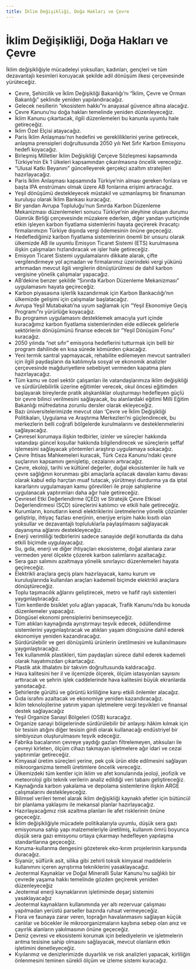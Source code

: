 ```yaml
---
title: İklim Değişikliği, Doğa Hakları ve Çevre
---
```


İklim Değişikliği, Doğa Hakları ve Çevre
===

İklim değişikliğiyle mücadeleyi yoksulları, kadınları, gençleri ve tüm dezavantajlı kesimleri koruyacak şekilde adil dönüşüm ilkesi çerçevesinde yürüteceğiz.
* Çevre, Şehircilik ve İklim Değişikliği Bakanlığı’nı “İklim, Çevre ve Orman Bakanlığı” şeklinde yeniden yapılandıracağız.
* Gelecek nesillerin “ekosistem hakkı”nı anayasal güvence altına alacağız.
* Çevre Kanunu’nu doğa hakları temelinde yeniden düzenleyeceğiz.
* İklim Kanunu çıkartacak, ilgili düzenlemeleri bu kanunla uyumlu hale getireceğiz.
* İklim Özel Elçisi atayacağız.
* Paris İklim Anlaşması’nın hedefini ve gerekliliklerini yerine getirecek, anlaşma prensipleri doğrultusunda 2050 yılı Net Sıfır Karbon Emisyonu hedefi koyacağız.
* Birleşmiş Milletler İklim Değişikliği Çerçeve Sözleşmesi kapsamında Türkiye’nin Ek 1 ülkeleri kapsamından çıkarılmasına öncelik vereceğiz.
* “Ulusal Katkı Beyanını” güncelleyerek gerçekçi azaltım stratejileri hazırlayacağız.
* Paris İklim Anlaşması kapsamında Türkiye’nin alması gereken fonlara ve başta IPA enstrümanı olmak üzere AB fonlarına erişimi artıracağız.
* Yeşil dönüşümü destekleyecek müstakil ve uzmanlaşmış bir finansman kuruluşu olarak İklim Bankası kuracağız.
* Bir yandan Avrupa Topluluğu’nun Sınırda Karbon Düzenleme Mekanizması düzenlemeleri sonucu Türkiye’nin aleyhine oluşan durumu Gümrük Birliği çerçevesinde müzakere ederken, diğer yandan yurtiçinde etkin işleyen karbon fiyatlama sistemlerini hayata geçirerek ihracatçı firmalarımızın Türkiye dışında vergi ödemesinin önüne geçeceğiz.
* Hedeflediğimiz karbon fiyatlama sistemlerinin önemli bir unsuru olarak ülkemizde AB ile uyumlu Emisyon Ticaret Sistemi (ETS) kurulmasına ilişkin çalışmaları hızlandıracak ve işler hale getireceğiz.
* Emisyon Ticaret Sistemi uygulamalarını dikkate alarak, çifte vergilendirmeye yol açmadan ve firmalarımız üzerindeki vergi yükünü artırmadan mevcut ilgili vergilerin dönüştürülmesi de dahil karbon vergisine yönelik çalışmalar yapacağız.
* AB’dekine benzer şekilde “Sınırda Karbon Düzenleme Mekanizması” uygulamasını hayata geçireceğiz.
* Karbon piyasasına işlerlik kazandırmak için Karbon Bankacılığı’nın ülkemizde gelişimi için çalışmalar başlatacağız.
* Avrupa Yeşil Mutabakatı’na uyum sağlamak için “Yeşil Ekonomiye Geçiş Programı”nı yürürlüğe koyacağız.
* Bu programın uygulamasını desteklemek amacıyla yurt içinde kuracağımız karbon fiyatlama sistemlerinden elde edilecek gelirlerle sektörlerin dönüşümünü finanse edecek bir ”Yeşil Dönüşüm Fonu” kuracağız.
* 2050 yılında “net sıfır” emisyona hedeflerini tutturmak için belli bir program dahilinde en kısa sürede kömürden çıkacağız.
* Yeni termik santral yapmayacak, rehabilite edilemeyen mevcut santralleri için ilgili paydaşların da katılımıyla sosyal ve ekonomik analizler çerçevesinde mağduriyetlere sebebiyet vermeden kapatma planı hazırlayacağız.
* Tüm kamu ve özel sektör çalışanları ile vatandaşlarımıza iklim değişikliği ve sürdürülebilirlik üzerine eğitimler verecek, okul öncesi eğitimden başlayarak bireylerde pratik alışkanlıklar oluşturmayı hedefleyen güçlü bir çevre bilinci verilmesini sağlayacak, bu alanlardaki eğitimi Milli Eğitim Bakanlığı müfredatına zorunlu dersler olarak ekleyeceğiz.
* Bazı üniversitelerimizde mevcut olan ‘Çevre ve İklim Değişikliği Politikaları, Uygulama ve Araştırma Merkezleri’ni güçlendirecek, bu merkezlerin belli coğrafi bölgelerde kurulmalarını ve desteklenmelerini sağlayacağız.
* Çevresel korumaya ilişkin tedbirler, izinler ve süreçler hakkında vatandaşı güncel koşullar hakkında bilgilendirecek ve süreçlerin şeffaf işlemesini sağlayacak yöntemleri araştırıp uygulamaya sokacağız.
* Çevre İhtisas Mahkemeleri kuracak, Türk Ceza Kanunu’ndaki çevre suçlarının kapsamını genişletip, cezalarını artıracağız.
* Çevre, ekoloji, tarihi ve kültürel değerler, doğal ekosistemler ile halk ve çevre sağlığının korunması gibi amaçlarla açılacak davaları kamu davası olarak kabul edip harçtan muaf tutacak, yürütmeyi durdurma ya da iptal kararlarını uygulamayan kamu görevlileri ile proje sahiplerine uygulanacak yaptırımları daha ağır hale getireceğiz.
* Çevresel Etki Değerlendirme (ÇED) ve Stratejik Çevre Etkisel Değerlendirmesi (SÇD) süreçlerini katılımcı ve etkili hale getireceğiz.
* Kurumların, konutların kendi elektriklerini üretmelerine yönelik çözümler geliştirip, ihtiyaç fazlası enerjinin, enerjiye erişim hakkı kısıtlı olan yoksullar ve dezavantajlı topluluklarla paylaşılmasını sağlayacak dayanışma ağlarını destekleyeceğiz.
* Enerji verimliliği tedbirlerini sadece sanayide değil konutlarda da daha etkili biçimde uygulayacağız.
* Su, gıda, enerji ve diğer ihtiyaçları ekosisteme, doğal alanlara zarar vermeden yerel ölçekte çözerek karbon salımlarını azaltacağız.
* Sera gazı salımını azaltmaya yönelik sınırlayıcı düzenlemeleri hayata geçireceğiz.
* Elektrikli araçlara geçiş planı hazırlayacak, kamu kurum ve kuruluşlarında kullanılan araçları kademeli biçimde elektrikli araçlara dönüştüreceğiz.
* Toplu taşımacılık ağlarını geliştirecek, metro ve hafif raylı sistemleri yaygınlaştıracağız.
* Tüm kentlerde bisiklet yolu ağları yapacak, Trafik Kanunu’nda bu konuda düzenlemeler yapacağız.
* Döngüsel ekonomi prensiplerini benimseyeceğiz.
* Tüm atıkları kaynağında ayrıştırmayı teşvik edecek, ödüllendirme sistemlerini yaygınlaştıracak ve atıkları yaşam döngüsüne dahil ederek ekonomiye yeniden kazandıracağız.
* Sürdürülebilir ve geri dönüşümlü ürünlerin üretilmesini ve kullanılmasını yaygınlaştıracağız.
* Tek kullanımlık plastikleri, tüm paydaşları sürece dahil ederek kademeli olarak hayatımızdan çıkartacağız.
* Plastik atık ithalatını bir takvim doğrultusunda kaldıracağız.
* Hava kalitesini her il ve ilçemizde ölçerek, ölçüm istasyonları sayısını arttıracak ve şehrin işlek caddelerinde hava kalitesini büyük ekranlarda yansıtacağız.
* Şehirlerde gürültü ve görüntü kirliliğine karşı etkili önlemler alacağız.
* Gıda israfını azaltacak ve ekonomiye yeniden kazandıracağız.
* İklim teknolojilerine yatırım yapan işletmelere vergi teşvikleri ve finansal destek sağlayacağız
* Yeşil Organize Sanayi Bölgeleri (OSB) kuracağız.
* Organize sanayi bölgelerinde sürdürülebilir bir anlayışı hâkim kılmak için bir tesisin atığını diğer tesisin girdi olarak kullanacağı endüstriyel bir simbiyozun oluşturulmasını teşvik edeceğiz.
* Fabrika bacalarının çevreye yaydığı gazları filtrelemeyen, atıksuları ile çevreyi kirleten, ölçüm cihazı takmayan işletmelere ağır idari ve cezai yaptırımlar getireceğiz.
* Kimyasal üretim süreçleri yerine, pek çok ürün elde edilmesini sağlayan mikroorganizma temelli üretimlere öncelik vereceğiz.
* Ülkemizdeki tüm kentler için iklim ve afet konularında jeoloji, jeofizik ve meteoroloji gibi teknik verilerin analiz edildiği veri tabanı geliştireceğiz.
* Kaynağında karbon yakalama ve depolama sistemlerine ilişkin ARGE çalışmalarını destekleyeceğiz.
* Bilimsel verileri temel alarak iklim değişikliği kaynaklı afetler için bütüncül bir planlama yaklaşımı ile mekansal planlar hazırlayacağız.
* Hazırlayacağımız risk azaltma planları ile afet risklerinin önüne geçeceğiz.
* İklim değişikliğiyle mücadele politikalarıyla uyumlu, düşük sera gazı emisyonuna sahip yapı malzemeleriyle üretilmiş, kullanım ömrü boyunca düşük sera gazı emisyonu ortaya çıkarmayı hedefleyen yapılaşma standartlarına geçeceğiz.
* Koruma-kullanma dengesini gözeterek eko-kırım projelerinin karşısında duracağız.
* Siyanür, sülfürik asit, silika gibi zehirli toksik kimyasal maddelerin kullanımını içeren ayrıştırma tekniklerini yasaklayacağız.
* Jeotermal Kaynaklar ve Doğal Mineralli Sular Kanunu’nu sağlıklı bir çevrede yaşama hakkı temelinde gözden geçirerek yeniden düzenleyeceğiz
* Jeotermal enerji kaynaklarının işletiminde deşarj sistemini yasaklayacağız
* Jeotermal kaynakların kullanımında yer altı rezervuar çalışması yapılmadan yerüstü parseller bazında ruhsat vermeyeceğiz.
* Flora ve faunaya zarar veren, toprağın havalanmasını sağlayan küçük canlılar ve böcekler ile mikroorganizmaların kaybına sebep olan anız ve çayırlık alanların yakılmasının önüne geçeceğiz.
* Deniz çevresi ve ekosistemi korumak için belediyelerin ve işletmelerin arıtma tesisine sahip olmasını sağlayacak, mevcut olanların etkin işletimini denetleyeceğiz.
* Kıyılarımız ve denizlerimizde duyarlılık ve risk analizleri yapacak, kirliliğin önlenmesini teminen sürekli ölçüm ve izleme sistemi kuracağız.